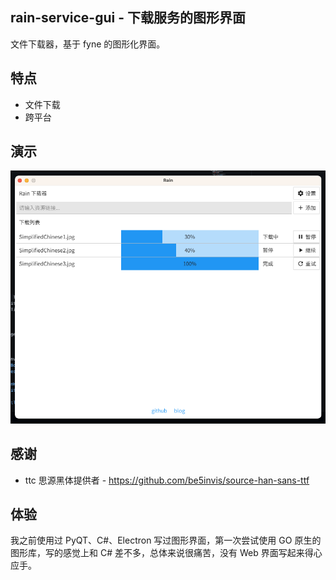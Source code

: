 ## rain-service-gui - 下载服务的图形界面

文件下载器，基于 fyne 的图形化界面。

## 特点

* 文件下载
* 跨平台

## 演示
![rain](images/0.png)

## 感谢

* ttc 思源黑体提供者 - https://github.com/be5invis/source-han-sans-ttf

## 体验

我之前使用过 PyQT、C#、Electron 写过图形界面，第一次尝试使用 GO 原生的图形库，写的感觉上和 C# 差不多，总体来说很痛苦，没有 Web 界面写起来得心应手。
